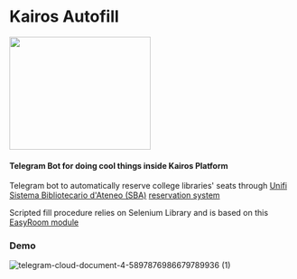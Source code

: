 # Kairos Autofill 

<a href="link" style="text-align: center">
<img src="https://user-images.githubusercontent.com/73782244/112765278-be33b880-900c-11eb-90a1-7e23ee013f7a.png" width="250" height="200" align="center"></a>

#### Telegram Bot for doing cool things inside Kairos Platform
Telegram bot to automatically reserve college libraries' seats through 
[Unifi](https://www.unifi.it) [Sistema Bibliotecario d'Ateneo (SBA)](https://www.sbafirenze.it/tools/) [reservation system](https://identity.unifi.it/cas/login?) 

Scripted fill procedure relies on Selenium Library and is based on this [EasyRoom module](http://www.easystaff.it/soluzioni/prenotazione-aule/)  

### Demo

![telegram-cloud-document-4-5897876986679789936 (1)](https://user-images.githubusercontent.com/73782244/109412028-1774e180-79a6-11eb-8d89-2730fafc9b46.gif)
